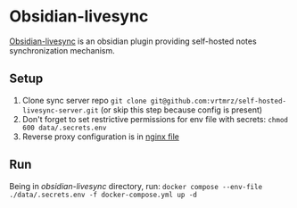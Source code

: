 # Obsidian-livesync

[Obsidian-livesync](https://github.com/vrtmrz/obsidian-livesync) is an obsidian plugin providing self-hosted notes synchronization mechanism.

## Setup

1. Clone sync server repo `git clone git@github.com:vrtmrz/self-hosted-livesync-server.git` (or skip this step because config is present)
2. Don't forget to set restrictive permissions for env file with secrets: `chmod 600 data/.secrets.env`
3. Reverse proxy configuration is in [nginx file](/nginx/config/conf.d/obsidian.mydomain.com.conf)

## Run

Being in *obsidian-livesync* directory, run:
`docker compose --env-file ./data/.secrets.env -f docker-compose.yml up -d`
